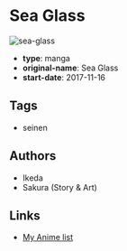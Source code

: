 # Sea Glass

![sea-glass](https://cdn.myanimelist.net/images/manga/3/210330.jpg)

-   **type**: manga
-   **original-name**: Sea Glass
-   **start-date**: 2017-11-16

## Tags

-   seinen

## Authors

-   Ikeda
-   Sakura (Story & Art)

## Links

-   [My Anime list](https://myanimelist.net/manga/109889/Sea_Glass)
